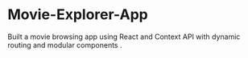 # Movie-Explorer-App
Built a movie browsing app using React and Context API with dynamic routing and modular components .
